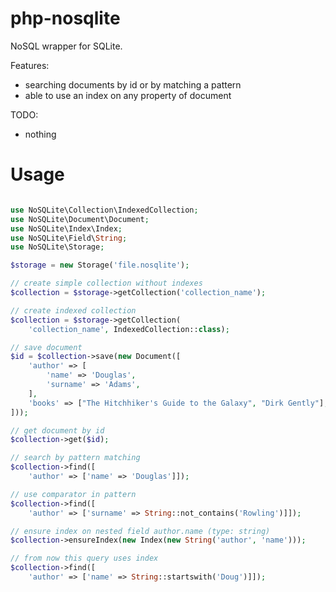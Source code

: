php-nosqlite
============

NoSQL wrapper for SQLite.

Features:
 - searching documents by id or by matching a pattern
 - able to use an index on any property of document
 
TODO:
 - nothing
 
Usage
============

```php

use NoSQLite\Collection\IndexedCollection;
use NoSQLite\Document\Document;
use NoSQLite\Index\Index;
use NoSQLite\Field\String;
use NoSQLite\Storage;

$storage = new Storage('file.nosqlite');

// create simple collection without indexes
$collection = $storage->getCollection('collection_name');

// create indexed collection
$collection = $storage->getCollection(
    'collection_name', IndexedCollection::class);

// save document
$id = $collection->save(new Document([
    'author' => [
        'name' => 'Douglas',
        'surname' => 'Adams',
    ],
    'books' => ["The Hitchhiker's Guide to the Galaxy", "Dirk Gently"],
]));

// get document by id
$collection->get($id);

// search by pattern matching
$collection->find([
    'author' => ['name' => 'Douglas']]);

// use comparator in pattern
$collection->find([
    'author' => ['surname' => String::not_contains('Rowling')]]);

// ensure index on nested field author.name (type: string)
$collection->ensureIndex(new Index(new String('author', 'name')));

// from now this query uses index
$collection->find([
    'author' => ['name' => String::startswith('Doug')]]);
```
